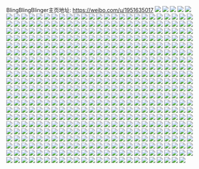 BlingBlingBlinger主页地址: https://weibo.com/u/1951635017 
![](https://wx4.sinaimg.cn/mw2000/74539649ly1h9f7xkqi6uj222u2lt4qr.jpg) 
![](https://wx4.sinaimg.cn/mw2000/74539649ly1h9f7xnatoaj22c0340hdw.jpg) 
![](https://wx4.sinaimg.cn/mw2000/74539649ly1h9f7xlyvrbj22c0340b2c.jpg) 
![](https://wx4.sinaimg.cn/mw2000/74539649ly1h9f7xgilpuj22be340x6r.jpg) 
![](https://wx4.sinaimg.cn/mw2000/74539649ly1h9f7xhu54uj22it340kjp.jpg) 
![](https://wx4.sinaimg.cn/mw2000/74539649ly1h9f7xj90jij22c0340npg.jpg) 
![](https://wx4.sinaimg.cn/mw2000/74539649ly1h9e7ilv7jfj21o02801ky.jpg) 
![](https://wx4.sinaimg.cn/mw2000/74539649ly1h9e7ingpz9j20u018etsp.jpg) 
![](https://wx4.sinaimg.cn/mw2000/74539649ly1h9e7ipjyx2j20u01hc7hc.jpg) 
![](https://wx4.sinaimg.cn/mw2000/74539649ly1h9e7j3cv9tj20mi0u0ai7.jpg) 
![](https://wx4.sinaimg.cn/mw2000/74539649ly1h8du7nc6i9j21o0280e82.jpg) 
![](https://wx4.sinaimg.cn/mw2000/74539649ly1h864v15up6j22c03407wp.jpg) 
![](https://wx4.sinaimg.cn/mw2000/74539649ly1h862ub1evgj21o0280b2a.jpg) 
![](https://wx4.sinaimg.cn/mw2000/74539649ly1h862uigrarj21o0280x6p.jpg) 
![](https://wx4.sinaimg.cn/mw2000/74539649ly1h862uh6lx0j22c0340qv5.jpg) 
![](https://wx4.sinaimg.cn/mw2000/74539649ly1h862u7h9rzj22c03407wj.jpg) 
![](https://wx4.sinaimg.cn/mw2000/74539649ly1h862ug3s2gj22c0340npd.jpg) 
![](https://wx4.sinaimg.cn/mw2000/74539649ly1h862ujrmaqj22c0340b2a.jpg) 
![](https://wx4.sinaimg.cn/mw2000/74539649ly1h862u581tzj22c0340x6q.jpg) 
![](https://wx4.sinaimg.cn/mw2000/74539649ly1h862u9scn2j22c03401ky.jpg) 
![](https://wx4.sinaimg.cn/mw2000/74539649ly1h862ucteeuj22c0340e83.jpg) 
![](https://wx4.sinaimg.cn/mw2000/74539649ly1h862u3xfr2j22c0340kjm.jpg) 
![](https://wx4.sinaimg.cn/mw2000/74539649ly1h862u8ui2fj22f0340x6q.jpg) 
![](https://wx4.sinaimg.cn/mw2000/74539649ly1h8630p50ipj23342bchdz.jpg) 
![](https://wx4.sinaimg.cn/mw2000/74539649ly1h7rxn9iuadj23402c01l2.jpg) 
![](https://wx4.sinaimg.cn/mw2000/74539649ly1h7rxndjt8dj23402p3e82.jpg) 
![](https://wx4.sinaimg.cn/mw2000/74539649ly1h7rxncdpa3j22c03401kz.jpg) 
![](https://wx4.sinaimg.cn/mw2000/74539649ly1h7rxng8eg0j22c12swnpd.jpg) 
![](https://wx4.sinaimg.cn/mw2000/74539649ly1h7rxnltu9tj22c03401kz.jpg) 
![](https://wx4.sinaimg.cn/mw2000/74539649ly1h7rxn5oh0nj22xw3401l1.jpg) 
![](https://wx4.sinaimg.cn/mw2000/74539649ly1h7ktn4g8sqj21o0280x6p.jpg) 
![](https://wx4.sinaimg.cn/mw2000/74539649ly1h7ktn3aqgbj22c0340hdu.jpg) 
![](https://wx4.sinaimg.cn/mw2000/74539649ly1h7i7on1wbwj225q3407wj.jpg) 
![](https://wx4.sinaimg.cn/mw2000/74539649ly1h7i7hnqvd7j2340340npe.jpg) 
![](https://wx4.sinaimg.cn/mw2000/74539649ly1h7i7hlv94pj23402c0e82.jpg) 
![](https://wx4.sinaimg.cn/mw2000/74539649ly1h7i7htt6zaj22c0340npe.jpg) 
![](https://wx4.sinaimg.cn/mw2000/74539649ly1h7i7hvnzy6j226z2tknpe.jpg) 
![](https://wx4.sinaimg.cn/mw2000/74539649ly1h7i7hqqlx9j22xw340u11.jpg) 
![](https://wx4.sinaimg.cn/mw2000/74539649ly1h7i7hk6hxbj22xw340npi.jpg) 
![](https://wx4.sinaimg.cn/mw2000/74539649ly1h7i7li8b4fj22c01wh1ky.jpg) 
![](https://wx4.sinaimg.cn/mw2000/74539649ly1h7i7ht08i6j2340340x6q.jpg) 
![](https://wx4.sinaimg.cn/mw2000/74539649ly1h7i7n98ffej20u20sdn4l.jpg) 
![](https://wx4.sinaimg.cn/mw2000/74539649ly1h7i7hs1787j22c0340kjo.jpg) 
![](https://wx4.sinaimg.cn/mw2000/74539649ly1h7i7i5pikpj20mn0u7ai3.jpg) 
![](https://wx4.sinaimg.cn/mw2000/74539649ly1h77cc79du2j21o0280jyy.jpg) 
![](https://wx4.sinaimg.cn/mw2000/74539649ly1h70e0namb8j23403404qq.jpg) 
![](https://wx4.sinaimg.cn/mw2000/74539649ly1h70e0mhjq3j228n2vhx50.jpg) 
![](https://wx4.sinaimg.cn/mw2000/74539649ly1h6hup6cx0ij22c332p4qu.jpg) 
![](https://wx4.sinaimg.cn/mw2000/74539649ly1h69vhtsvmyj22c0340kjo.jpg) 
![](https://wx4.sinaimg.cn/mw2000/74539649ly1h69vhr0375j22ph340u0y.jpg) 
![](https://wx4.sinaimg.cn/mw2000/74539649ly1h69vhs2qxdj22c0340qv6.jpg) 
![](https://wx4.sinaimg.cn/mw2000/74539649ly1h69vrrq1p3j22c0340kjm.jpg) 
![](https://wx4.sinaimg.cn/mw2000/74539649ly1h69vrqw1krj22c0340e81.jpg) 
![](https://wx4.sinaimg.cn/mw2000/74539649ly1h69vhpx0agj22c02c0u0y.jpg) 
![](https://wx4.sinaimg.cn/mw2000/74539649ly1h6574hl1o0j21o0280qdl.jpg) 
![](https://wx4.sinaimg.cn/mw2000/74539649ly1h6574g7zi6j2340340b2b.jpg) 
![](https://wx4.sinaimg.cn/mw2000/74539649ly1h61rebd9p9j22c034017s.jpg) 
![](https://wx4.sinaimg.cn/mw2000/74539649ly1h61reho0d5j22c0340npd.jpg) 
![](https://wx4.sinaimg.cn/mw2000/74539649ly1h61rece3dij21o02807j1.jpg) 
![](https://wx4.sinaimg.cn/mw2000/74539649ly1h61regllctj22c0340e82.jpg) 
![](https://wx4.sinaimg.cn/mw2000/74539649ly1h61red8dd9j22c0340qv6.jpg) 
![](https://wx4.sinaimg.cn/mw2000/74539649ly1h61re3ak9vj21hc1hcwly.jpg) 
![](https://wx4.sinaimg.cn/mw2000/74539649ly1h61relkknvj22c0340x6p.jpg) 
![](https://wx4.sinaimg.cn/mw2000/74539649ly1h61rejp2yoj22c0340npe.jpg) 
![](https://wx4.sinaimg.cn/mw2000/74539649ly1h61repohrkj22c03407wj.jpg) 
![](https://wx4.sinaimg.cn/mw2000/74539649ly1h61rerzcyhj22c031t7wk.jpg) 
![](https://wx4.sinaimg.cn/mw2000/74539649ly1h61resvbq5j22c03407wj.jpg) 
![](https://wx4.sinaimg.cn/mw2000/74539649ly1h61reu86pfj22c0340qv7.jpg) 
![](https://wx4.sinaimg.cn/mw2000/74539649ly1h5s0sfrc12j22bz2zj4qr.jpg) 
![](https://wx4.sinaimg.cn/mw2000/74539649ly1h5fqf3ntcgj22xw340b2d.jpg) 
![](https://wx4.sinaimg.cn/mw2000/74539649ly1h5fqfa820tj21ba1bae81.jpg) 
![](https://wx4.sinaimg.cn/mw2000/74539649ly1h5fqf0i0ruj22xw340npg.jpg) 
![](https://wx4.sinaimg.cn/mw2000/74539649ly1h5fqf5798oj21o0280b29.jpg) 
![](https://wx4.sinaimg.cn/mw2000/74539649ly1h5fqesfshyj22c03434qq.jpg) 
![](https://wx4.sinaimg.cn/mw2000/74539649ly1h5fqeyyi47j23402c0e82.jpg) 
![](https://wx4.sinaimg.cn/mw2000/74539649ly1h5fqeqeiw1j22c0340npe.jpg) 
![](https://wx4.sinaimg.cn/mw2000/74539649ly1h5fqf24dy9j22c02c0kjp.jpg) 
![](https://wx4.sinaimg.cn/mw2000/74539649ly1h5fqf7f2gxj23402p3b2a.jpg) 
![](https://wx4.sinaimg.cn/mw2000/74539649ly1h5fqep34yhj22og30ox6r.jpg) 
![](https://wx4.sinaimg.cn/mw2000/74539649ly1h5fqeuoz2bj22xw340kjp.jpg) 
![](https://wx4.sinaimg.cn/mw2000/74539649ly1h5fqf90qafj23403407wk.jpg) 
![](https://wx4.sinaimg.cn/mw2000/74539649ly1h5fqewvdhuj23402c0qv5.jpg) 
![](https://wx4.sinaimg.cn/mw2000/74539649ly1h5fqexuxihj22c0340npf.jpg) 
![](https://wx4.sinaimg.cn/mw2000/74539649ly1h5fqet1w9oj21xs280u0x.jpg) 
![](https://wx4.sinaimg.cn/mw2000/74539649ly1h5fqf6n6mij221d2pshdt.jpg) 
![](https://wx4.sinaimg.cn/mw2000/74539649ly1h5fqerm51ej234022nu0y.jpg) 
![](https://wx4.sinaimg.cn/mw2000/74539649ly1h5fqevxe6zj22c0340b2b.jpg) 
![](https://wx4.sinaimg.cn/mw2000/74539649ly1h4x7w1oggoj21o0280nmf.jpg) 
![](https://wx4.sinaimg.cn/mw2000/74539649ly1h4x7w3m99cj21o0280twv.jpg) 
![](https://wx4.sinaimg.cn/mw2000/74539649ly1h4kyes4uxsj21o0280hdt.jpg) 
![](https://wx4.sinaimg.cn/mw2000/74539649ly1h4kyerfkebj21o0280kjl.jpg) 
![](https://wx4.sinaimg.cn/mw2000/74539649gy1h4jis47hwej22c0340b2b.jpg) 
![](https://wx4.sinaimg.cn/mw2000/74539649gy1h4jis5z0m7j22c0340x6r.jpg) 
![](https://wx4.sinaimg.cn/mw2000/74539649gy1h4jis7juklj22c0340npe.jpg) 
![](https://wx4.sinaimg.cn/mw2000/74539649gy1h4jisbf18gj22c0340u0z.jpg) 
![](https://wx4.sinaimg.cn/mw2000/74539649gy1h4jis99n7zj22c0340x6q.jpg) 
![](https://wx4.sinaimg.cn/mw2000/74539649gy1h4jisegk7fj22c03401l0.jpg) 
![](https://wx4.sinaimg.cn/mw2000/74539649gy1h4jisfxctmj22c0340e82.jpg) 
![](https://wx4.sinaimg.cn/mw2000/74539649gy1h4jishtienj23402c0qv7.jpg) 
![](https://wx4.sinaimg.cn/mw2000/74539649gy1h4jisldr7vj22yu20hhdu.jpg) 
![](https://wx4.sinaimg.cn/mw2000/74539649gy1h4jisjlb1gj22c0340kjn.jpg) 
![](https://wx4.sinaimg.cn/mw2000/74539649gy1h4jis25l98j22c02c0e83.jpg) 
![](https://wx4.sinaimg.cn/mw2000/74539649gy1h4iaor7jcbj22c03407wk.jpg) 
![](https://wx4.sinaimg.cn/mw2000/74539649gy1h4iaot3jiej23402c07wj.jpg) 
![](https://wx4.sinaimg.cn/mw2000/74539649gy1h4iaove698j226n2nku0z.jpg) 
![](https://wx4.sinaimg.cn/mw2000/74539649ly1h4dk0q782mj22c0340b2d.jpg) 
![](https://wx4.sinaimg.cn/mw2000/74539649ly1h4dk0mw50fj22c0340hdv.jpg) 
![](https://wx4.sinaimg.cn/mw2000/74539649ly1h4dk0fp2rfj22c03404qv.jpg) 
![](https://wx4.sinaimg.cn/mw2000/74539649ly1h4dk0ssgyej21o01o0u0x.jpg) 
![](https://wx4.sinaimg.cn/mw2000/74539649ly1h4dk0tmbbbj23402c0npe.jpg) 
![](https://wx4.sinaimg.cn/mw2000/74539649ly1h4dk0raqdgj23402c0npe.jpg) 
![](https://wx4.sinaimg.cn/mw2000/74539649ly1h4dk0o8ugsj22c02c0npf.jpg) 
![](https://wx4.sinaimg.cn/mw2000/74539649ly1h4dk0l0qu6j22c02c01ky.jpg) 
![](https://wx4.sinaimg.cn/mw2000/74539649ly1h4dk0isfckj23402c0npg.jpg) 
![](https://wx4.sinaimg.cn/mw2000/74539649ly1h4dk0gxc7pj22c02bznpe.jpg) 
![](https://wx4.sinaimg.cn/mw2000/74539649ly1h4dk0ltrduj22bz2bznpe.jpg) 
![](https://wx4.sinaimg.cn/mw2000/74539649ly1h4dk4s3nibj22c02qyb2b.jpg) 
![](https://wx4.sinaimg.cn/mw2000/74539649ly1h48rxey6kwj21o0280qv5.jpg) 
![](https://wx4.sinaimg.cn/mw2000/74539649ly1h3yq6lfmm9j22c034lx6q.jpg) 
![](https://wx4.sinaimg.cn/mw2000/74539649ly1h3yq6mfxbmj21ma25sb2a.jpg) 
![](https://wx4.sinaimg.cn/mw2000/74539649ly1h3sw0vwp2dj22c0340qv6.jpg) 
![](https://wx4.sinaimg.cn/mw2000/74539649ly1h3sw0xkysnj21o0281b29.jpg) 
![](https://wx4.sinaimg.cn/mw2000/74539649ly1h3sw0z095nj2340340u11.jpg) 
![](https://wx4.sinaimg.cn/mw2000/74539649ly1h3sw10xh18j22c0340npf.jpg) 
![](https://wx4.sinaimg.cn/mw2000/74539649ly1h3sw140ehbj22c03401l2.jpg) 
![](https://wx4.sinaimg.cn/mw2000/74539649ly1h3sw17r0x5j22c03401l0.jpg) 
![](https://wx4.sinaimg.cn/mw2000/74539649ly1h3sw18uhpjj22d22kinpd.jpg) 
![](https://wx4.sinaimg.cn/mw2000/74539649ly1h3sw1a5cwpj22c02c0qv6.jpg) 
![](https://wx4.sinaimg.cn/mw2000/74539649ly1h3sw2mvbt8j22c0340u0z.jpg) 
![](https://wx4.sinaimg.cn/mw2000/74539649ly1h3n6175regj22dn3404qr.jpg) 
![](https://wx4.sinaimg.cn/mw2000/74539649ly1h3n618f4t6j222f2r9u0x.jpg) 
![](https://wx4.sinaimg.cn/mw2000/74539649ly1h399e97tz3j21o0280x6p.jpg) 
![](https://wx4.sinaimg.cn/mw2000/74539649ly1h36yx8y1btj22bb340e84.jpg) 
![](https://wx4.sinaimg.cn/mw2000/74539649ly1h36yxeknflj20wi15lanm.jpg) 
![](https://wx4.sinaimg.cn/mw2000/74539649ly1h36yx2e7jaj21hc0u0x4q.jpg) 
![](https://wx4.sinaimg.cn/mw2000/74539649ly1h36yxbi9dfj22c02k91l0.jpg) 
![](https://wx4.sinaimg.cn/mw2000/74539649ly1h36yx60r6jj22bz2a0b2b.jpg) 
![](https://wx4.sinaimg.cn/mw2000/74539649ly1h36yxcvz1kj22c02ddnpf.jpg) 
![](https://wx4.sinaimg.cn/mw2000/74539649ly1h36yx1volkj22c03407wj.jpg) 
![](https://wx4.sinaimg.cn/mw2000/74539649ly1h36yxe0qutj23402c0qv6.jpg) 
![](https://wx4.sinaimg.cn/mw2000/74539649ly1h36yxybsppj226c2wgqv6.jpg) 
![](https://wx4.sinaimg.cn/mw2000/74539649ly1h36yx721qxj23402c0e82.jpg) 
![](https://wx4.sinaimg.cn/mw2000/74539649ly1h36yx0l0tyj22c02sg4qr.jpg) 
![](https://wx4.sinaimg.cn/mw2000/74539649ly1h36yxg1ss1j22c0340e84.jpg) 
![](https://wx4.sinaimg.cn/mw2000/74539649ly1h36yxh97voj22c02c07wj.jpg) 
![](https://wx4.sinaimg.cn/mw2000/74539649ly1h36yx4u0t1j22c02c0b2a.jpg) 
![](https://wx4.sinaimg.cn/mw2000/74539649ly1h36yx3rvihj22bj2q8e84.jpg) 
![](https://wx4.sinaimg.cn/mw2000/74539649ly1h2yw3d1kcwj21621kk4jg.jpg) 
![](https://wx4.sinaimg.cn/mw2000/74539649ly1h2u8uxko7zj20u014913f.jpg) 
![](https://wx4.sinaimg.cn/mw2000/74539649ly1h2u8ut2ftyj20u014p16g.jpg) 
![](https://wx4.sinaimg.cn/mw2000/74539649ly1h2u8utc9sij20u0140drp.jpg) 
![](https://wx4.sinaimg.cn/mw2000/74539649ly1h2u8uttdrzj20u014jam3.jpg) 
![](https://wx4.sinaimg.cn/mw2000/74539649ly1h2pmy72ctaj22c0340kjn.jpg) 
![](https://wx4.sinaimg.cn/mw2000/74539649ly1h2pmy4ckctj21mc25skjm.jpg) 
![](https://wx4.sinaimg.cn/mw2000/74539649ly1h2pmy8b8jwj22bz2e7npe.jpg) 
![](https://wx4.sinaimg.cn/mw2000/74539649ly1h2l0h3iijdj21mc25snpd.jpg) 
![](https://wx4.sinaimg.cn/mw2000/74539649ly1h2l0h5ixwij22c03407wj.jpg) 
![](https://wx4.sinaimg.cn/mw2000/74539649ly1h2l0h6kr9gj21mc26d1ky.jpg) 
![](https://wx4.sinaimg.cn/mw2000/74539649ly1h2l0h8o0xbj22c03404qs.jpg) 
![](https://wx4.sinaimg.cn/mw2000/74539649ly1h2l0hbeki1j22c0340u0z.jpg) 
![](https://wx4.sinaimg.cn/mw2000/74539649ly1h2l0h2puirj22c0340kjl.jpg) 
![](https://wx4.sinaimg.cn/mw2000/74539649ly1h26kv9ttjjj22c03401l0.jpg) 
![](https://wx4.sinaimg.cn/mw2000/74539649ly1h26kvb357pj22c0340hdu.jpg) 
![](https://wx4.sinaimg.cn/mw2000/74539649ly1h26kvdzuvnj22c03401kz.jpg) 
![](https://wx4.sinaimg.cn/mw2000/74539649ly1h26kvgphw4j22c0340b2a.jpg) 
![](https://wx4.sinaimg.cn/mw2000/74539649ly1h26kvhfh2kj20wi1ls4fk.jpg) 
![](https://wx4.sinaimg.cn/mw2000/74539649ly1h26kvih4zyj22c0340e82.jpg) 
![](https://wx4.sinaimg.cn/mw2000/74539649ly1h26kvjropbj23402c01kz.jpg) 
![](https://wx4.sinaimg.cn/mw2000/74539649ly1h26kvfd11oj22c0340hdu.jpg) 
![](https://wx4.sinaimg.cn/mw2000/74539649ly1h26kvl30qqj22c0340npf.jpg) 
![](https://wx4.sinaimg.cn/mw2000/74539649ly1h26kvmiaqjj22c0340b2b.jpg) 
![](https://wx4.sinaimg.cn/mw2000/74539649ly1h1z2la5m6mj22c034lhdw.jpg) 
![](https://wx4.sinaimg.cn/mw2000/74539649ly1h1z2lgkvi1j22c0340b2c.jpg) 
![](https://wx4.sinaimg.cn/mw2000/74539649ly1h1z2l4j9d2j22bm33zx6q.jpg) 
![](https://wx4.sinaimg.cn/mw2000/74539649ly1h1z2l82mtwj22bk3407wk.jpg) 
![](https://wx4.sinaimg.cn/mw2000/74539649ly1h1z2l6f4pcj22c0340npf.jpg) 
![](https://wx4.sinaimg.cn/mw2000/74539649ly1h1z2l574h7j21le25snpd.jpg) 
![](https://wx4.sinaimg.cn/mw2000/74539649ly1h1vm5f1lw4j22c0361u0x.jpg) 
![](https://wx4.sinaimg.cn/mw2000/74539649ly1h1vm4355hzj225s1ma4qp.jpg) 
![](https://wx4.sinaimg.cn/mw2000/74539649ly1h1vm427bn1j22c033znpe.jpg) 
![](https://wx4.sinaimg.cn/mw2000/74539649ly1h1vm466l26j22732w24qq.jpg) 
![](https://wx4.sinaimg.cn/mw2000/74539649ly1h1t5knudzsj21mc25s7wi.jpg) 
![](https://wx4.sinaimg.cn/mw2000/74539649ly1h1t5km7osfj21ma25snpd.jpg) 
![](https://wx4.sinaimg.cn/mw2000/74539649ly1h1t5snrdazj21mc25su0x.jpg) 
![](https://wx4.sinaimg.cn/mw2000/74539649ly1h1t5kldkmij225s1manpd.jpg) 
![](https://wx4.sinaimg.cn/mw2000/74539649ly1h1t5kpw7kuj22c03407wk.jpg) 
![](https://wx4.sinaimg.cn/mw2000/74539649ly1h1t5n95swaj21ma25se81.jpg) 
![](https://wx4.sinaimg.cn/mw2000/74539649ly1h1s7ix44u7j20u014lnaw.jpg) 
![](https://wx4.sinaimg.cn/mw2000/74539649ly1h1s7iwds6aj20u0142k1d.jpg) 
![](https://wx4.sinaimg.cn/mw2000/74539649ly1h1ogm9zhr9j20u0140jzs.jpg) 
![](https://wx4.sinaimg.cn/mw2000/74539649ly1h1512xtcekj20u01404fb.jpg) 
![](https://wx4.sinaimg.cn/mw2000/74539649ly1h1512wm8yyj20u0140nc5.jpg) 
![](https://wx4.sinaimg.cn/mw2000/74539649ly1h1512wxrh4j20u0140gya.jpg) 
![](https://wx4.sinaimg.cn/mw2000/74539649ly1h1512v5cwcj20u0140dnd.jpg) 
![](https://wx4.sinaimg.cn/mw2000/74539649ly1h1512w6gruj20u0190q8u.jpg) 
![](https://wx4.sinaimg.cn/mw2000/74539649ly1h1512vftzfj20u0140aj3.jpg) 
![](https://wx4.sinaimg.cn/mw2000/74539649ly1h1512vwe8gj20u014046a.jpg) 
![](https://wx4.sinaimg.cn/mw2000/74539649ly1h1512y5fq9j20u014012t.jpg) 
![](https://wx4.sinaimg.cn/mw2000/74539649ly1h151pq17o9j20u0140197.jpg) 
![](https://wx4.sinaimg.cn/mw2000/74539649ly1h0r3q4mdt5j22c03407wj.jpg) 
![](https://wx4.sinaimg.cn/mw2000/74539649ly1h0r3q2z97ej22c0340kjn.jpg) 
![](https://wx4.sinaimg.cn/mw2000/74539649ly1h0r3q1efjxj22bg2w31kz.jpg) 
![](https://wx4.sinaimg.cn/mw2000/74539649ly1h0ivlqqsdqj21o027vu0x.jpg) 
![](https://wx4.sinaimg.cn/mw2000/74539649ly1h0ivlpiiedj20wi16zqbq.jpg) 
![](https://wx4.sinaimg.cn/mw2000/74539649ly1h0ivlohc0wj21iv1ppb29.jpg) 
![](https://wx4.sinaimg.cn/mw2000/74539649ly1h0ivls1ngaj20tv0n1471.jpg) 
![](https://wx4.sinaimg.cn/mw2000/74539649ly1h0ivlvc6urj20rs2yix6p.jpg) 
![](https://wx4.sinaimg.cn/mw2000/74539649ly1h0ivlrhh1uj21o01o0u0x.jpg) 
![](https://wx4.sinaimg.cn/mw2000/74539649ly1h0ivlsqujdj23402c0qv5.jpg) 
![](https://wx4.sinaimg.cn/mw2000/74539649ly1h0ivlulmszj20rs26r4qp.jpg) 
![](https://wx4.sinaimg.cn/mw2000/74539649ly1h0ivltuce5j226m2fykjm.jpg) 
![](https://wx4.sinaimg.cn/mw2000/74539649ly1h0ivlp1x14j21o027znpd.jpg) 
![](https://wx4.sinaimg.cn/mw2000/74539649ly1h09qfcfaxwj22c0340x6q.jpg) 
![](https://wx4.sinaimg.cn/mw2000/74539649ly1h09qfjgqnmj22ax340kjo.jpg) 
![](https://wx4.sinaimg.cn/mw2000/74539649ly1h09qfiabgxj22au340qva.jpg) 
![](https://wx4.sinaimg.cn/mw2000/74539649ly1h09qfmwa0vj22b035sx6s.jpg) 
![](https://wx4.sinaimg.cn/mw2000/74539649ly1h09qftswczj22c0340hdw.jpg) 
![](https://wx4.sinaimg.cn/mw2000/74539649ly1h09qfoxm47j22c0340e86.jpg) 
![](https://wx4.sinaimg.cn/mw2000/74539649ly1h09qfkuz19j22c0340npg.jpg) 
![](https://wx4.sinaimg.cn/mw2000/74539649ly1h09qfri1t6j22c0340u10.jpg) 
![](https://wx4.sinaimg.cn/mw2000/74539649ly1h09qfg85ruj228k3401l1.jpg) 
![](https://wx4.sinaimg.cn/mw2000/74539649ly1h00j070cd0j20wi15wqnw.jpg) 
![](https://wx4.sinaimg.cn/mw2000/74539649ly1gzws92qm2jj22c02c04qr.jpg) 
![](https://wx4.sinaimg.cn/mw2000/74539649ly1gzwp31xvv4j20ug14ldtl.jpg) 
![](https://wx4.sinaimg.cn/mw2000/74539649ly1gzwovhf942j222o340u0x.jpg) 
![](https://wx4.sinaimg.cn/mw2000/74539649ly1gzwovchztjj21o0280u0x.jpg) 
![](https://wx4.sinaimg.cn/mw2000/74539649ly1gzwovf9xt9j22by2jqkjn.jpg) 
![](https://wx4.sinaimg.cn/mw2000/74539649ly1gzwove3r6zj22c0340x6q.jpg) 
![](https://wx4.sinaimg.cn/mw2000/74539649ly1gzwp32x833j22c02c0u0z.jpg) 
![](https://wx4.sinaimg.cn/mw2000/74539649ly1gzwovgq6r8j23402c0qv7.jpg) 
![](https://wx4.sinaimg.cn/mw2000/74539649ly1gzwovd7munj23402c0hdt.jpg) 
![](https://wx4.sinaimg.cn/mw2000/74539649ly1gzgfxnggogj21kw24cqv6.jpg) 
![](https://wx4.sinaimg.cn/mw2000/74539649ly1gzgfxfy8mhj21m425s4oq.jpg) 
![](https://wx4.sinaimg.cn/mw2000/74539649ly1gzgfxhwt8dj22bz2fhqv7.jpg) 
![](https://wx4.sinaimg.cn/mw2000/74539649ly1gzgfxfectwj227z2uau0y.jpg) 
![](https://wx4.sinaimg.cn/mw2000/74539649ly1gzgfxb7h37j23402c0qv7.jpg) 
![](https://wx4.sinaimg.cn/mw2000/74539649ly1gzgfxdkdt1j22c0340qv9.jpg) 
![](https://wx4.sinaimg.cn/mw2000/74539649ly1gzgfxkzmg9j22c03407wj.jpg) 
![](https://wx4.sinaimg.cn/mw2000/74539649ly1gzgfxj4f6rj22bz2ksqv7.jpg) 
![](https://wx4.sinaimg.cn/mw2000/74539649ly1gzgfxc6gjij22bm2bp1ky.jpg) 
![](https://wx4.sinaimg.cn/mw2000/74539649gy1gzcccwqeomj22cp1kw4qq.jpg) 
![](https://wx4.sinaimg.cn/mw2000/74539649gy1gzcccuxrbrj21kw2dcqv5.jpg) 
![](https://wx4.sinaimg.cn/mw2000/74539649gy1gzcccy7bvsj22dc1kwu0x.jpg) 
![](https://wx4.sinaimg.cn/mw2000/74539649gy1gzb1l3tqlmj20u015kalw.jpg) 
![](https://wx4.sinaimg.cn/mw2000/74539649gy1gzb1l34cdqj20u0112wq4.jpg) 
![](https://wx4.sinaimg.cn/mw2000/74539649gy1gz8myewupfj20u0140ahk.jpg) 
![](https://wx4.sinaimg.cn/mw2000/74539649ly1gz2fl1221oj20qa14uduf.jpg) 
![](https://wx4.sinaimg.cn/mw2000/74539649ly1gyxa2xf9wej20u014046k.jpg) 
![](https://wx4.sinaimg.cn/mw2000/74539649ly1gyxa5jedxmj20rz0htdgn.jpg) 
![](https://wx4.sinaimg.cn/mw2000/74539649ly1gyxa2we6y0j20u00uiq95.jpg) 
![](https://wx4.sinaimg.cn/mw2000/74539649ly1gyxa368nmsj20ve0u047z.jpg) 
![](https://wx4.sinaimg.cn/mw2000/74539649ly1gylskxwe9ej22c03401kz.jpg) 
![](https://wx4.sinaimg.cn/mw2000/74539649ly1gyls2g3tb8j21o0280qv6.jpg) 
![](https://wx4.sinaimg.cn/mw2000/74539649ly1gyls2inaqoj22c02c0kjn.jpg) 
![](https://wx4.sinaimg.cn/mw2000/74539649ly1gyls2fbutmj21o02807wi.jpg) 
![](https://wx4.sinaimg.cn/mw2000/74539649ly1gyls2b48wij22c02gsqv7.jpg) 
![](https://wx4.sinaimg.cn/mw2000/74539649ly1gyls2datylj20u013eau6.jpg) 
![](https://wx4.sinaimg.cn/mw2000/74539649ly1gyls2ejz5xj22c0340b2b.jpg) 
![](https://wx4.sinaimg.cn/mw2000/74539649ly1gyls2cq4osj22c0340u0z.jpg) 
![](https://wx4.sinaimg.cn/mw2000/74539649ly1gyls29tpbxj22c02c0kjm.jpg) 
![](https://wx4.sinaimg.cn/mw2000/74539649ly1gyls2hd7vyj22bp2qc1l0.jpg) 
![](https://wx4.sinaimg.cn/mw2000/74539649ly1gyls2jqg29j22c03401l0.jpg) 
![](https://wx4.sinaimg.cn/mw2000/74539649ly1gyls2l0ayuj22c0340qv7.jpg) 
![](https://wx4.sinaimg.cn/mw2000/74539649ly1gyah8i1nukj22bz2pau0y.jpg) 
![](https://wx4.sinaimg.cn/mw2000/74539649ly1gyah8itx73j22bz2sthdu.jpg) 
![](https://wx4.sinaimg.cn/mw2000/74539649ly1gxxm1r2q11j22ke3401ky.jpg) 
![](https://wx4.sinaimg.cn/mw2000/74539649ly1gxqc9ee3hjj21o0280u0y.jpg) 
![](https://wx4.sinaimg.cn/mw2000/74539649ly1gxqc9gqlyij23402c0b2b.jpg) 
![](https://wx4.sinaimg.cn/mw2000/74539649ly1gxqckr1ro6j22c0340u0z.jpg) 
![](https://wx4.sinaimg.cn/mw2000/74539649ly1gxqc9jv3uyj21o0280x6q.jpg) 
![](https://wx4.sinaimg.cn/mw2000/74539649ly1gxqcalky1cj22c03401kz.jpg) 
![](https://wx4.sinaimg.cn/mw2000/74539649ly1gxqc9m7oi4j21o028qe82.jpg) 
![](https://wx4.sinaimg.cn/mw2000/74539649ly1gxqc9oqzmaj22bz2qnb2b.jpg) 
![](https://wx4.sinaimg.cn/mw2000/74539649ly1gxqc9r8otoj22c02ke4qq.jpg) 
![](https://wx4.sinaimg.cn/mw2000/74539649ly1gxqcghypzcj22c0340nph.jpg) 
![](https://wx4.sinaimg.cn/mw2000/74539649ly1gx0nbd68rvj22c035xkjm.jpg) 
![](https://wx4.sinaimg.cn/mw2000/74539649ly1gwi0pc4e9ej20u01407ej.jpg) 
![](https://wx4.sinaimg.cn/mw2000/74539649ly1gw9cy9h4gtj22a13407wm.jpg) 
![](https://wx4.sinaimg.cn/mw2000/74539649ly1gw9cy65chwj21o0280b2a.jpg) 
![](https://wx4.sinaimg.cn/mw2000/74539649ly1gw9cy58u3cj228q35sb2a.jpg) 
![](https://wx4.sinaimg.cn/mw2000/74539649ly1gw9cy3t2h7j229v340qvb.jpg) 
![](https://wx4.sinaimg.cn/mw2000/74539649ly1gw9cy1te1wj22c0340qv7.jpg) 
![](https://wx4.sinaimg.cn/mw2000/74539649ly1gw9cy7n8sbj22a735su11.jpg) 
![](https://wx4.sinaimg.cn/mw2000/74539649ly1gw274diohvj22c0340hdv.jpg) 
![](https://wx4.sinaimg.cn/mw2000/74539649ly1gw274anrldj22c0340u0z.jpg) 
![](https://wx4.sinaimg.cn/mw2000/74539649ly1gw274c71doj22c0340qv7.jpg) 
![](https://wx4.sinaimg.cn/mw2000/74539649ly1gvzwmu5g3kj21kw2dcnpe.jpg) 
![](https://wx4.sinaimg.cn/mw2000/74539649ly1gvzwmuwoouj21kw2dc1ky.jpg) 
![](https://wx4.sinaimg.cn/mw2000/74539649ly1gvzwmsqw1yj22dc1kwhdt.jpg) 
![](https://wx4.sinaimg.cn/mw2000/00284Rq9ly1gvplj16gqtj62c034xkjp02.jpg) 
![](https://wx4.sinaimg.cn/mw2000/00284Rq9ly1gvpli52tlrj62c0340b2b02.jpg) 
![](https://wx4.sinaimg.cn/mw2000/00284Rq9ly1gvmxgsvvb5j60u01407aa02.jpg) 
![](https://wx4.sinaimg.cn/mw2000/00284Rq9ly1gvmxgt8txhj60u0140gsd02.jpg) 
![](https://wx4.sinaimg.cn/mw2000/00284Rq9ly1gvmxgpbmsaj60u0140n3h02.jpg) 
![](https://wx4.sinaimg.cn/mw2000/00284Rq9ly1gvmxh44069j60u014048i02.jpg) 
![](https://wx4.sinaimg.cn/mw2000/00284Rq9ly1gvmxgsbb13j60u014042t02.jpg) 
![](https://wx4.sinaimg.cn/mw2000/00284Rq9ly1gvmxguddncj60u01hcaid02.jpg) 
![](https://wx4.sinaimg.cn/mw2000/00284Rq9ly1gvmxgru4n3j60u0140dlf02.jpg) 
![](https://wx4.sinaimg.cn/mw2000/00284Rq9ly1gvmxhjheaaj60t80uf43o02.jpg) 
![](https://wx4.sinaimg.cn/mw2000/00284Rq9ly1gvmxgu1vjkj60u014042u02.jpg) 
![](https://wx4.sinaimg.cn/mw2000/00284Rq9ly1gvm3ku3tvgj60u0140n8702.jpg) 
![](https://wx4.sinaimg.cn/mw2000/00284Rq9ly1gvm3kz558wj60u0140k0p02.jpg) 
![](https://wx4.sinaimg.cn/mw2000/00284Rq9ly1gvm3kww4jgj60u0140gvk02.jpg) 
![](https://wx4.sinaimg.cn/mw2000/00284Rq9ly1gvm3kyonhij60u0140dnb02.jpg) 
![](https://wx4.sinaimg.cn/mw2000/00284Rq9ly1gvm3ky6psjj60u014014a02.jpg) 
![](https://wx4.sinaimg.cn/mw2000/00284Rq9ly1gvm3kzoy6rj60u0140k2o02.jpg) 
![](https://wx4.sinaimg.cn/mw2000/00284Rq9ly1gvm3mcpxauj60u014cgwd02.jpg) 
![](https://wx4.sinaimg.cn/mw2000/00284Rq9ly1gvm3kxn4q9j61400u0n6602.jpg) 
![](https://wx4.sinaimg.cn/mw2000/00284Rq9ly1gvm3kvlm11j60u01400xf02.jpg) 
![](https://wx4.sinaimg.cn/mw2000/74539649ly1gvjuqpex6bj22c03454qt.jpg) 
![](https://wx4.sinaimg.cn/mw2000/74539649ly1gvjur48m8wj22c02wihdw.jpg) 
![](https://wx4.sinaimg.cn/mw2000/00284Rq9ly1gvjuquws6ij62c03407wk02.jpg) 
![](https://wx4.sinaimg.cn/mw2000/00284Rq9ly1gvjuqz385cj62c0340u0y02.jpg) 
![](https://wx4.sinaimg.cn/mw2000/74539649ly1gvjuqlu0gzj23402c0hdu.jpg) 
![](https://wx4.sinaimg.cn/mw2000/00284Rq9ly1gvjur1g9uzj62c0340qv602.jpg) 
![](https://wx4.sinaimg.cn/mw2000/00284Rq9ly1gv2a1eaol8j627j2y2x6q02.jpg) 
![](https://wx4.sinaimg.cn/mw2000/00284Rq9ly1gv2a1o8n9vj62c0340x6r02.jpg) 
![](https://wx4.sinaimg.cn/mw2000/00284Rq9ly1gv04wiscv5j62c0340u0y02.jpg) 
![](https://wx4.sinaimg.cn/mw2000/74539649ly1gv04wd87wqj20mv0uigtt.jpg) 
![](https://wx4.sinaimg.cn/mw2000/00284Rq9ly1gv04xqzfy5j61y32lge8302.jpg) 
![](https://wx4.sinaimg.cn/mw2000/74539649ly1gv04wxqzvtj22c0340kjp.jpg) 
![](https://wx4.sinaimg.cn/mw2000/00284Rq9ly1gv04xmk88ej62c03401l102.jpg) 
![](https://wx4.sinaimg.cn/mw2000/74539649ly1gv04xad4k6j22c0340nph.jpg) 
![](https://wx4.sinaimg.cn/mw2000/00284Rq9gy1guuyun43vrj62c034pkjo02.jpg) 
![](https://wx4.sinaimg.cn/mw2000/00284Rq9ly1gucxwyyd0yj62c0340b2b02.jpg) 
![](https://wx4.sinaimg.cn/mw2000/00284Rq9ly1gucxwx0osjj62402404qr02.jpg) 
![](https://wx4.sinaimg.cn/mw2000/00284Rq9ly1gucxwvamxgj61cf1nuqoe02.jpg) 
![](https://wx4.sinaimg.cn/mw2000/00284Rq9ly1gucxwxh1y5j60t20t2jx202.jpg) 
![](https://wx4.sinaimg.cn/mw2000/00284Rq9ly1gu6vhauvwnj62bz2kchdu02.jpg) 
![](https://wx4.sinaimg.cn/mw2000/00284Rq9ly1gu6vhcx8c2j61o0280qv502.jpg) 
![](https://wx4.sinaimg.cn/mw2000/00284Rq9ly1gu6ux40om8j60tz125tiu02.jpg) 
![](https://wx4.sinaimg.cn/mw2000/00284Rq9ly1gu6vhf8o6gj63402c0u0x02.jpg) 
![](https://wx4.sinaimg.cn/mw2000/00284Rq9ly1gu6vhfysvdj62c0340x6p02.jpg) 
![](https://wx4.sinaimg.cn/mw2000/00284Rq9ly1gu6v6drgzpj61400u013a02.jpg) 
![](https://wx4.sinaimg.cn/mw2000/00284Rq9ly1gu6vzzsgwtj62c035te8102.jpg) 
![](https://wx4.sinaimg.cn/mw2000/00284Rq9ly1gu6v4isbz3j615o2gmb2902.jpg) 
![](https://wx4.sinaimg.cn/mw2000/00284Rq9ly1gu6vhefottj63402c04qs02.jpg) 
![](https://wx4.sinaimg.cn/mw2000/00284Rq9ly1gu0xsoiv8fj60wo1dcdrc02.jpg) 
![](https://wx4.sinaimg.cn/mw2000/00284Rq9ly1gu0xso9vnej62692694qq02.jpg) 
![](https://wx4.sinaimg.cn/mw2000/00284Rq9ly1gu0xsowxrhj60ww1dc4cg02.jpg) 
![](https://wx4.sinaimg.cn/mw2000/00284Rq9ly1gu0xsmzb7rj63402c04qq02.jpg) 
![](https://wx4.sinaimg.cn/mw2000/00284Rq9ly1gu0xsp62egj60ww1dch1902.jpg) 
![](https://wx4.sinaimg.cn/mw2000/00284Rq9ly1gu0xsq58zbj63402c07wi02.jpg) 
![](https://wx4.sinaimg.cn/mw2000/00284Rq9ly1gtrnut7grwj62c02c0hdu02.jpg) 
![](https://wx4.sinaimg.cn/mw2000/00284Rq9ly1gtrnuqs14jj63402c0b2a02.jpg) 
![](https://wx4.sinaimg.cn/mw2000/00284Rq9ly1gtrnusbajnj62c02c0npe02.jpg) 
![](https://wx4.sinaimg.cn/mw2000/00284Rq9ly1gtrnveq3t3j622o2rh1ky02.jpg) 
![](https://wx4.sinaimg.cn/mw2000/00284Rq9ly1gtrnvcymunj62c0340u1002.jpg) 
![](https://wx4.sinaimg.cn/mw2000/00284Rq9ly1gtrnupuzn8j63402c0hdv02.jpg) 
![](https://wx4.sinaimg.cn/mw2000/00284Rq9ly1gtrnvgn91tj62c0340b2d02.jpg) 
![](https://wx4.sinaimg.cn/mw2000/00284Rq9ly1gtrnuoxwtaj62c03407wi02.jpg) 
![](https://wx4.sinaimg.cn/mw2000/00284Rq9ly1gtrnurijlbj62c02c01ky02.jpg) 
![](https://wx4.sinaimg.cn/mw2000/00284Rq9ly1gtk17qjstfj62c0341e8302.jpg) 
![](https://wx4.sinaimg.cn/mw2000/00284Rq9ly1gtk175pklzj61lo25shdt02.jpg) 
![](https://wx4.sinaimg.cn/mw2000/00284Rq9ly1gtk17mmt8yj62c0340b2b02.jpg) 
![](https://wx4.sinaimg.cn/mw2000/00284Rq9ly1gtk17p5o6cj62c02fjhdu02.jpg) 
![](https://wx4.sinaimg.cn/mw2000/00284Rq9ly1gtk17nyhq8j62c0340kjm02.jpg) 
![](https://wx4.sinaimg.cn/mw2000/00284Rq9ly1gtk16q5rnuj61o0280qv502.jpg) 
![](https://wx4.sinaimg.cn/mw2000/74539649ly1gst70i5tiuj21ho1zkx6p.jpg) 
![](https://wx4.sinaimg.cn/mw2000/74539649ly1gst71kxhwuj23402c0qv5.jpg) 
![](https://wx4.sinaimg.cn/mw2000/74539649ly1gst70low0jj21ho1zknpd.jpg) 
![](https://wx4.sinaimg.cn/mw2000/74539649ly1gst70nb4z8j22c03401kz.jpg) 
![](https://wx4.sinaimg.cn/mw2000/74539649ly1gst70qe3eaj21ho1zk1ky.jpg) 
![](https://wx4.sinaimg.cn/mw2000/74539649ly1gst70p1r59j22yo280b2b.jpg) 
![](https://wx4.sinaimg.cn/mw2000/74539649ly1gst70rimwcj22c0340qv5.jpg) 
![](https://wx4.sinaimg.cn/mw2000/00284Rq9ly1gst70sqcddj62c0340qv502.jpg) 
![](https://wx4.sinaimg.cn/mw2000/74539649ly1gst70ucbtlj22c0340qv5.jpg) 
![](https://wx4.sinaimg.cn/mw2000/74539649ly1gsmd1r6kgej21ne2501hb.jpg) 
![](https://wx4.sinaimg.cn/mw2000/74539649ly1gshcuc5hnkj23402c0e81.jpg) 
![](https://wx4.sinaimg.cn/mw2000/74539649ly1gshcud7k7vj22uo250kjl.jpg) 
![](https://wx4.sinaimg.cn/mw2000/74539649ly1gshcujy46lj22c0340e84.jpg) 
![](https://wx4.sinaimg.cn/mw2000/74539649ly1gshcub7gm8j22c02c0x6q.jpg) 
![](https://wx4.sinaimg.cn/mw2000/74539649ly1gshculhr15j22c02c0u0y.jpg) 
![](https://wx4.sinaimg.cn/mw2000/74539649ly1gshcufdfq2j22c0340hdv.jpg) 
![](https://wx4.sinaimg.cn/mw2000/74539649ly1gshcwgf43xj23402c04qq.jpg) 
![](https://wx4.sinaimg.cn/mw2000/74539649ly1gshcwpqykhj23402c0hdu.jpg) 
![](https://wx4.sinaimg.cn/mw2000/74539649ly1gshcx52935j22c02c01kz.jpg) 
![](https://wx4.sinaimg.cn/mw2000/74539649ly1gr8mtbqel8j22c0340u10.jpg) 
![](https://wx4.sinaimg.cn/mw2000/74539649ly1gr8mtdpfsrj21nz1uru0x.jpg) 
![](https://wx4.sinaimg.cn/mw2000/74539649ly1gqhth22t9ij22be340hdv.jpg) 
![](https://wx4.sinaimg.cn/mw2000/74539649ly1gqhthml1woj22c0340qv6.jpg) 
![](https://wx4.sinaimg.cn/mw2000/74539649ly1gqhth6467wj22b7340u0y.jpg) 
![](https://wx4.sinaimg.cn/mw2000/74539649ly1gqhtgvyvdgj226k31h7wi.jpg) 
![](https://wx4.sinaimg.cn/mw2000/74539649ly1gqhthb2yckj22bs340qv6.jpg) 
![](https://wx4.sinaimg.cn/mw2000/74539649ly1gqhthirb00j22c0340hdw.jpg) 
![](https://wx4.sinaimg.cn/mw2000/74539649gy1gq54ggzlnzj22c02c0hdt.jpg) 
![](https://wx4.sinaimg.cn/mw2000/74539649gy1gq54gjpizfj22c02c0kjl.jpg) 
![](https://wx4.sinaimg.cn/mw2000/74539649ly1gpxeei9owdj22c0340e83.jpg) 
![](https://wx4.sinaimg.cn/mw2000/74539649ly1gpxeekhgz7j23402c0u0y.jpg) 
![](https://wx4.sinaimg.cn/mw2000/74539649ly1gpxeep9gjqj22xv2c0e83.jpg) 
![](https://wx4.sinaimg.cn/mw2000/74539649ly1gpxeec3ebkj222z2rzu0x.jpg) 
![](https://wx4.sinaimg.cn/mw2000/74539649ly1gpxeewljy0j20wi0n549b.jpg) 
![](https://wx4.sinaimg.cn/mw2000/74539649ly1gpxeedr8bhj22742sx4qq.jpg) 
![](https://wx4.sinaimg.cn/mw2000/74539649ly1gpxeet7ew4j22bb340u0y.jpg) 
![](https://wx4.sinaimg.cn/mw2000/74539649ly1gpxeevz5vtj22be340qv6.jpg) 
![](https://wx4.sinaimg.cn/mw2000/74539649ly1gpxeeg8b19j22bh3401kz.jpg) 
![](https://wx4.sinaimg.cn/mw2000/74539649gy1gpv2v8nquej22332rtx6q.jpg) 
![](https://wx4.sinaimg.cn/mw2000/74539649gy1gpv2v9wqrhj22c03404qr.jpg) 
![](https://wx4.sinaimg.cn/mw2000/74539649gy1gpv2v745bhj225s1ma1js.jpg) 
![](https://wx4.sinaimg.cn/mw2000/74539649gy1gpv2vazar6j23402c07wj.jpg) 
![](https://wx4.sinaimg.cn/mw2000/74539649ly1gpq05svsafj21o0280npd.jpg) 
![](https://wx4.sinaimg.cn/mw2000/74539649ly1gpgxzh6w8lj22c035sx6p.jpg) 
![](https://wx4.sinaimg.cn/mw2000/74539649ly1gpgxzhq71zj20v815q7ai.jpg) 
![](https://wx4.sinaimg.cn/mw2000/74539649ly1gpgxzk8zngj22bx35skjm.jpg) 
![](https://wx4.sinaimg.cn/mw2000/74539649ly1gpgxzlkxidj22c034cb29.jpg) 
![](https://wx4.sinaimg.cn/mw2000/74539649ly1goxbr5lvx1j23402c01l0.jpg) 
![](https://wx4.sinaimg.cn/mw2000/74539649ly1goodyvwy49j22c0340kjm.jpg) 
![](https://wx4.sinaimg.cn/mw2000/74539649ly1goodytzdipj22c03404qq.jpg) 
![](https://wx4.sinaimg.cn/mw2000/74539649ly1goodyxahdbj22bb3401ky.jpg) 
![](https://wx4.sinaimg.cn/mw2000/74539649ly1goodyyk85xj22c03401kz.jpg) 
![](https://wx4.sinaimg.cn/mw2000/74539649ly1goodyqtn4uj233y2647wh.jpg) 
![](https://wx4.sinaimg.cn/mw2000/74539649ly1goodz1xshwj22c0340x6p.jpg) 
![](https://wx4.sinaimg.cn/mw2000/74539649ly1golizk44mbj23402c0hdw.jpg) 
![](https://wx4.sinaimg.cn/mw2000/74539649ly1goliziqdedj22c0340hdw.jpg) 
![](https://wx4.sinaimg.cn/mw2000/74539649ly1gogcvcmmkfj21o01o0npd.jpg) 
![](https://wx4.sinaimg.cn/mw2000/74539649ly1gnpmtg3paaj21o0280qti.jpg) 
![](https://wx4.sinaimg.cn/mw2000/74539649ly1gnpmtc2gc3j20v915on41.jpg) 
![](https://wx4.sinaimg.cn/mw2000/74539649ly1gnpmtdrbdbj21yj1o07wh.jpg) 
![](https://wx4.sinaimg.cn/mw2000/74539649ly1gnpmtlno0mj22c02c0hdv.jpg) 
![](https://wx4.sinaimg.cn/mw2000/74539649ly1gnpmteyvxdj21qy2bx4qp.jpg) 
![](https://wx4.sinaimg.cn/mw2000/74539649ly1gnpmtmt8csj21hc0u01cu.jpg) 
![](https://wx4.sinaimg.cn/mw2000/74539649ly1gnorwlmnqyj20u01bsh3g.jpg) 
![](https://wx4.sinaimg.cn/mw2000/74539649ly1gnm6bjczr8j22bz33me81.jpg) 
![](https://wx4.sinaimg.cn/mw2000/74539649ly1gnm6bimywxj20v90v9dih.jpg) 
![](https://wx4.sinaimg.cn/mw2000/74539649ly1gnm6bi8e4xj22c0340kiv.jpg) 
![](https://wx4.sinaimg.cn/mw2000/74539649ly1gmz3f9p3gwj22c0340u0z.jpg) 
![](https://wx4.sinaimg.cn/mw2000/74539649ly1gmz3fbev5oj22c0340e82.jpg) 
![](https://wx4.sinaimg.cn/mw2000/74539649ly1gmz3f6c59aj22bz33rnpf.jpg) 
![](https://wx4.sinaimg.cn/mw2000/74539649ly1gmz3fe2rtsj22c03401l0.jpg) 
![](https://wx4.sinaimg.cn/mw2000/74539649ly1gmz3f576bkj22c0340kjn.jpg) 
![](https://wx4.sinaimg.cn/mw2000/74539649ly1gmz3fc69hxj22bz32i7wi.jpg) 
![](https://wx4.sinaimg.cn/mw2000/74539649ly1gmz3ffa939j21x31xh1dr.jpg) 
![](https://wx4.sinaimg.cn/mw2000/74539649ly1gmz3f89bvpj22c03401l0.jpg) 
![](https://wx4.sinaimg.cn/mw2000/74539649ly1gmz3ffwpthj22c0340npe.jpg) 
![](https://wx4.sinaimg.cn/mw2000/74539649ly1glzg8h655qj21o02807wh.jpg) 
![](https://wx4.sinaimg.cn/mw2000/74539649ly1glwdrz9lf4j22c0340hdu.jpg) 
![](https://wx4.sinaimg.cn/mw2000/74539649ly1glwds1qmeqj23402c0b2c.jpg) 
![](https://wx4.sinaimg.cn/mw2000/74539649ly1glwds3lyj6j23402c0hdu.jpg) 
![](https://wx4.sinaimg.cn/mw2000/74539649ly1glwdrvem33j22c02c0b2a.jpg) 
![](https://wx4.sinaimg.cn/mw2000/74539649ly1glwdrtlbtlj22c03404qr.jpg) 
![](https://wx4.sinaimg.cn/mw2000/74539649ly1glwdrqhnbtj23402c0qv6.jpg) 
![](https://wx4.sinaimg.cn/mw2000/74539649ly1glwdrnc0elj22o62021ky.jpg) 
![](https://wx4.sinaimg.cn/mw2000/74539649ly1glwdrot1w7j23402c0qv5.jpg) 
![](https://wx4.sinaimg.cn/mw2000/74539649ly1glwdt25t7dj23402c0npd.jpg) 
![](https://wx4.sinaimg.cn/mw2000/74539649ly1glhprazdjnj21o02804n9.jpg) 
![](https://wx4.sinaimg.cn/mw2000/74539649ly1glhpriaspoj21o02804qp.jpg) 
![](https://wx4.sinaimg.cn/mw2000/74539649ly1gl9sllr00zj21w02iob29.jpg) 
![](https://wx4.sinaimg.cn/mw2000/74539649ly1gl9slihx6bj21w02ionpe.jpg) 
![](https://wx4.sinaimg.cn/mw2000/74539649ly1gl9sll1n24j22c034sx6p.jpg) 
![](https://wx4.sinaimg.cn/mw2000/74539649ly1gl9slj0rxuj20vc15s7qo.jpg) 
![](https://wx4.sinaimg.cn/mw2000/74539649ly1gl9sln4n1hj22c03404qr.jpg) 
![](https://wx4.sinaimg.cn/mw2000/74539649ly1gl9slk2pr7j22c0340u0y.jpg) 
![](https://wx4.sinaimg.cn/mw2000/74539649ly1gl53fivuxrj22c02c0npd.jpg) 
![](https://wx4.sinaimg.cn/mw2000/74539649ly1gl53fi1zvcj21je1jeb29.jpg) 
![](https://wx4.sinaimg.cn/mw2000/74539649ly1gl3ixgl122j23402c01ky.jpg) 
![](https://wx4.sinaimg.cn/mw2000/74539649ly1gl3ixlrezgj23402c07wi.jpg) 
![](https://wx4.sinaimg.cn/mw2000/74539649ly1gl3ixazdhdj23402c0e82.jpg) 
![](https://wx4.sinaimg.cn/mw2000/74539649ly1gl3jc54bwbj23402c07wi.jpg) 
![](https://wx4.sinaimg.cn/mw2000/74539649ly1gl3ixrqla8j23402c0x6q.jpg) 
![](https://wx4.sinaimg.cn/mw2000/74539649ly1gl3ixx0urkj23402c0x6p.jpg) 
![](https://wx4.sinaimg.cn/mw2000/74539649ly1gl3ixmegiyj20u00u0q9y.jpg) 
![](https://wx4.sinaimg.cn/mw2000/74539649ly1gl3ixj7h2aj21o02801ky.jpg) 
![](https://wx4.sinaimg.cn/mw2000/74539649ly1gl3jacxtzpj22c0340hdt.jpg) 
![](https://wx4.sinaimg.cn/mw2000/74539649ly1gkuckk2mfoj21o02801ky.jpg) 
![](https://wx4.sinaimg.cn/mw2000/74539649ly1gkuckh6zo8j22c02c07wi.jpg) 
![](https://wx4.sinaimg.cn/mw2000/74539649ly1gkhq8wfr2ij21o01o0hdt.jpg) 
![](https://wx4.sinaimg.cn/mw2000/74539649ly1gkfrjwelz2j22c03407wl.jpg) 
![](https://wx4.sinaimg.cn/mw2000/74539649ly1gkfrhdt14zj22c0350qv8.jpg) 
![](https://wx4.sinaimg.cn/mw2000/74539649ly1gkfrhgefbgj22c03407wk.jpg) 
![](https://wx4.sinaimg.cn/mw2000/74539649ly1gka3k1ap4wj22c0354qv6.jpg) 
![](https://wx4.sinaimg.cn/mw2000/74539649ly1gka3k70gmij22c0340kjm.jpg) 
![](https://wx4.sinaimg.cn/mw2000/74539649ly1gka3jvc3xcj22c02c0x6q.jpg) 
![](https://wx4.sinaimg.cn/mw2000/74539649ly1gjy0ng1ykgj21f11ja7wi.jpg) 
![](https://wx4.sinaimg.cn/mw2000/74539649ly1gjy0so363vj21400u0dv3.jpg) 
![](https://wx4.sinaimg.cn/mw2000/74539649ly1gjhbu90h38j22dc1s04qq.jpg) 
![](https://wx4.sinaimg.cn/mw2000/74539649ly1gjhbu5b2c4j21o01o0b29.jpg) 
![](https://wx4.sinaimg.cn/mw2000/74539649ly1gjhbu7bhhjj21rz2dckjl.jpg) 
![](https://wx4.sinaimg.cn/mw2000/74539649ly1gjhbu6dfxyj21o0280x6p.jpg) 
![](https://wx4.sinaimg.cn/mw2000/74539649ly1gjhbu42ny2j22dc1s0hdt.jpg) 
![](https://wx4.sinaimg.cn/mw2000/74539649ly1gjhbu302f2j21s02dcqv6.jpg) 
![](https://wx4.sinaimg.cn/mw2000/74539649ly1gjhc4bzmu8j22dc1s0b2a.jpg) 
![](https://wx4.sinaimg.cn/mw2000/74539649ly1gjhc4abuurj21s02dc1ky.jpg) 
![](https://wx4.sinaimg.cn/mw2000/74539649ly1gjhc49do8lj22dc1s0e81.jpg) 
![](https://wx4.sinaimg.cn/mw2000/74539649ly1gj9kjf1o6bj20u014010v.jpg) 
![](https://wx4.sinaimg.cn/mw2000/74539649ly1gj9kjeuehpj20u0140wmd.jpg) 
![](https://wx4.sinaimg.cn/mw2000/74539649ly1gj9kjdyuefj21w02ionpe.jpg) 
![](https://wx4.sinaimg.cn/mw2000/74539649ly1gj9kjejbh9j20u0140qbm.jpg) 
![](https://wx4.sinaimg.cn/mw2000/74539649ly1gj9kjf9jzij21400u041z.jpg) 
![](https://wx4.sinaimg.cn/mw2000/74539649ly1gj9kjfzqqcj22c0340npe.jpg) 
![](https://wx4.sinaimg.cn/mw2000/74539649ly1gj4h8n4w36j21o02801kz.jpg) 
![](https://wx4.sinaimg.cn/mw2000/74539649ly1giwxyhlwdmj228g28gx6p.jpg) 
![](https://wx4.sinaimg.cn/mw2000/74539649gy1giq3x5iqz8j22ax2vne84.jpg) 
![](https://wx4.sinaimg.cn/mw2000/74539649gy1giq3xll2ynj21o0280e81.jpg) 
![](https://wx4.sinaimg.cn/mw2000/74539649gy1giq3xjtkvij22c02x0b2c.jpg) 
![](https://wx4.sinaimg.cn/mw2000/74539649gy1giq3xd3b4fj22c02x0e83.jpg) 
![](https://wx4.sinaimg.cn/mw2000/74539649gy1giq3wwz2e4j22c02x01l0.jpg) 
![](https://wx4.sinaimg.cn/mw2000/74539649gy1giq3x99o1qj22c02x0hdv.jpg) 
![](https://wx4.sinaimg.cn/mw2000/74539649gy1ginzvm2lgrj22c0340u0y.jpg) 
![](https://wx4.sinaimg.cn/mw2000/74539649gy1ginzvjcm33j23402dhnpf.jpg) 
![](https://wx4.sinaimg.cn/mw2000/74539649gy1ginzvg6qd4j21wz2jvkjl.jpg) 
![](https://wx4.sinaimg.cn/mw2000/74539649ly1gij3qhh4qdj21o0230hdu.jpg) 
![](https://wx4.sinaimg.cn/mw2000/74539649ly1ght0v311wqj22c02x01l1.jpg) 
![](https://wx4.sinaimg.cn/mw2000/74539649ly1ght0v6c02jj22c035wx6q.jpg) 
![](https://wx4.sinaimg.cn/mw2000/74539649ly1ght0vb9b1bj22bf340b2c.jpg) 
![](https://wx4.sinaimg.cn/mw2000/74539649ly1ght0uyprmcj22ag2v2b2b.jpg) 
![](https://wx4.sinaimg.cn/mw2000/74539649ly1ghss83cxa4j20v8131n6g.jpg) 
![](https://wx4.sinaimg.cn/mw2000/74539649ly1ght0vi5l64j225t2vr4qv.jpg) 
![](https://wx4.sinaimg.cn/mw2000/74539649ly1ghss98em3pj22c02c07wi.jpg) 
![](https://wx4.sinaimg.cn/mw2000/74539649ly1ght0vlow7nj23402c07wi.jpg) 
![](https://wx4.sinaimg.cn/mw2000/74539649ly1ght0vo1qy7j22c0340u0y.jpg) 
![](https://wx4.sinaimg.cn/mw2000/74539649ly1ghdj1b5hv8j22801o0hdv.jpg) 
![](https://wx4.sinaimg.cn/mw2000/74539649ly1gggdbv4b1xj22c03407wi.jpg) 
![](https://wx4.sinaimg.cn/mw2000/74539649ly1gggdbyv4xuj229a31hkjm.jpg) 
![](https://wx4.sinaimg.cn/mw2000/74539649ly1gggdbxqactj22801o0u0y.jpg) 
![](https://wx4.sinaimg.cn/mw2000/74539649ly1gggdbwi873j22801o01l1.jpg) 
![](https://wx4.sinaimg.cn/mw2000/74539649ly1ggbtp5ttmbj22c02x0kjo.jpg) 
![](https://wx4.sinaimg.cn/mw2000/74539649ly1ggbtpfg55qj23402c0qv5.jpg) 
![](https://wx4.sinaimg.cn/mw2000/74539649ly1ggbtp8p8srj23402dckjn.jpg) 
![](https://wx4.sinaimg.cn/mw2000/74539649ly1ggbtphyme6j22c02x0hdv.jpg) 
![](https://wx4.sinaimg.cn/mw2000/74539649ly1ggbtpdxe9aj22am2v9hdv.jpg) 
![](https://wx4.sinaimg.cn/mw2000/74539649ly1ggbtp2wbfgj21k01y0b29.jpg) 
![](https://wx4.sinaimg.cn/mw2000/74539649ly1ggbtp1kmrhj21o02304qp.jpg) 
![](https://wx4.sinaimg.cn/mw2000/74539649ly1ggbtpbf0ewj22c02x01kz.jpg) 
![](https://wx4.sinaimg.cn/mw2000/74539649ly1ggbtoyucu2j22842yke82.jpg) 
![](https://wx4.sinaimg.cn/mw2000/74539649gy1gd27gr5mtaj23412bykjr.jpg) 
![](https://wx4.sinaimg.cn/mw2000/74539649gy1gd27g6wq10j20rs2314qs.jpg) 
![](https://wx4.sinaimg.cn/mw2000/74539649gy1gd27ftgj6pj20rs6tsu16.jpg) 
![](https://wx4.sinaimg.cn/mw2000/74539649gy1gd27gt7i91j20v90u0e81.jpg) 
![](https://wx4.sinaimg.cn/mw2000/74539649gy1gd27g0o6hqj20rs53khdz.jpg) 
